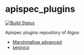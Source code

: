 # apispec_plugins

[![Build Status](https://travis-ci.org/algoo/apispec_plugins.svg?branch=master)](https://travis-ci.org/algoo/apispec_plugins)

Apispec plugins repository of Algoo

* [Marshmallow advanced](apispec_marshmallow_advanced/README.md)
* [serpyco](apispec_serpyco/README.md)
